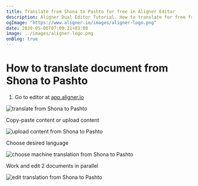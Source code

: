 ```yaml
---
title: Translate from Shona to Pashto for free in Aligner Editor
description: Aligner Dual Editor Tutorial. How to translate for free from Shona to Pashto. Aligner is multilingual document management platform. 
ogImage: "https://www.aligner.io/images/aligner-logo.png"
date: 2020-05-06T07:09:21+03:00
image: ../images/aligner-logo.png
onBlog: true
---
```


# How to translate document from Shona to Pashto

1. Go to editor at [app.aligner.io](https://app.aligner.io "Aligner App web page")

![translate from Shona to Pashto](../aligner-blank-editor.png "translate from Shona to Pashto")

Copy-paste content or upload content

![upload content from Shona to Pashto](../aligner-uploaded-document.png "upload content from Shona to Pashto")

Choose desired language

![choose machine translation from Shona to Pashto](../aligner-language-dropdown.png "choose machine translation from Shona to Pashto")

Work and edit 2 documents in parallel

![edit translation from Shona to Pashto](../aligner-double-sitded-editor.png "edit translation from Shona to Pashto")

